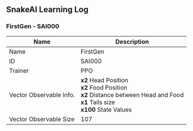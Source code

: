 ## SnakeAI Learning Log

### FirstGen - SAI000

| Name                    | Description                                                  |
| ----------------------- | ------------------------------------------------------------ |
| Name                    | FirstGen                                                     |
| ID                      | SAI000                                                       |
| Trainer                 | PPO                                                          |
| Vector Observable Info. | **x2** Head Position<br />**x2** Food Position<br />**x2** Distance between Head and Food<br />**x1** Tails size<br />**x100** State Values |
| Vector Observable Size  | 107                                                          |

 